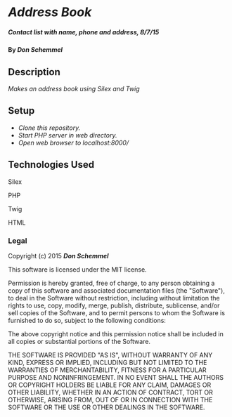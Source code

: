 # _Address Book_

##### _Contact list with name, phone and address, 8/7/15_

#### By _**Don Schemmel**_

## Description

_Makes an address book using Silex and Twig_

## Setup

* _Clone this repository._
* _Start PHP server in web directory._
* _Open web browser to localhost:8000/_





## Technologies Used

Silex

PHP

Twig

HTML

### Legal


Copyright (c) 2015 **_Don Schemmel_**

This software is licensed under the MIT license.

Permission is hereby granted, free of charge, to any person obtaining a copy
of this software and associated documentation files (the "Software"), to deal
in the Software without restriction, including without limitation the rights
to use, copy, modify, merge, publish, distribute, sublicense, and/or sell
copies of the Software, and to permit persons to whom the Software is
furnished to do so, subject to the following conditions:

The above copyright notice and this permission notice shall be included in
all copies or substantial portions of the Software.

THE SOFTWARE IS PROVIDED "AS IS", WITHOUT WARRANTY OF ANY KIND, EXPRESS OR
IMPLIED, INCLUDING BUT NOT LIMITED TO THE WARRANTIES OF MERCHANTABILITY,
FITNESS FOR A PARTICULAR PURPOSE AND NONINFRINGEMENT. IN NO EVENT SHALL THE
AUTHORS OR COPYRIGHT HOLDERS BE LIABLE FOR ANY CLAIM, DAMAGES OR OTHER
LIABILITY, WHETHER IN AN ACTION OF CONTRACT, TORT OR OTHERWISE, ARISING FROM,
OUT OF OR IN CONNECTION WITH THE SOFTWARE OR THE USE OR OTHER DEALINGS IN
THE SOFTWARE.
